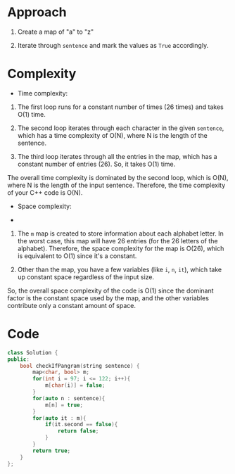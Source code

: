 # Approach
<!-- Describe your approach to solving the problem. -->
1. Create a map of "a" to "z"

2. Iterate through ```sentence``` and mark the values as ```True``` accordingly.

# Complexity

- Time complexity:
<!-- Add your time complexity here, e.g. $$O(n)$$ -->
1. The first loop runs for a constant number of times (26 times) and takes O(1) time.

2. The second loop iterates through each character in the given `sentence`, which has a time complexity of O(N), where N is the length of the sentence.

3. The third loop iterates through all the entries in the map, which has a constant number of entries (26). So, it takes O(1) time.

The overall time complexity is dominated by the second loop, which is O(N), where N is the length of the input sentence. Therefore, the time complexity of your C++ code is O(N).

- Space complexity:
<!-- Add your space complexity here, e.g. $$O(n)$$ -->
-

1. The `m` map is created to store information about each alphabet letter. In the worst case, this map will have 26 entries (for the 26 letters of the alphabet). Therefore, the space complexity for the map is O(26), which is equivalent to O(1) since it's a constant.

2. Other than the map, you have a few variables (like `i`, `n`, `it`), which take up constant space regardless of the input size.

So, the overall space complexity of the code is O(1) since the dominant factor is the constant space used by the map, and the other variables contribute only a constant amount of space.

# Code

```C++ []
class Solution {
public:
    bool checkIfPangram(string sentence) {
        map<char, bool> m;
        for(int i = 97; i <= 122; i++){
            m[char(i)] = false;
        }
        for(auto n : sentence){
            m[n] = true;
        }
        for(auto it : m){
            if(it.second == false){
                return false;
            }
        }
        return true;
    }
};
```
